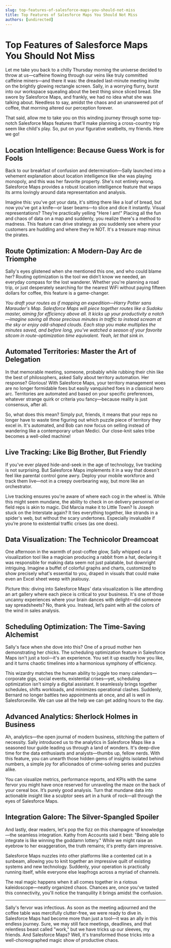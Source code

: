 ```yaml
---
slug: top-features-of-salesforce-maps-you-should-not-miss
title: Top Features of Salesforce Maps You Should Not Miss
authors: [undirected]
---
```



# Top Features of Salesforce Maps You Should Not Miss

Let me take you back to a chilly Thursday morning the universe decided to throw at us—caffeine flowing through our veins like truly committed caffeine miners—and there it was: the dreaded last-minute meeting invite on the brightly glowing rectangle screen. Sally, in a worrying flurry, burst into our workspace squealing about the best thing since sliced bread. She swore by Salesforce Maps, and frankly, we had no idea what she was talking about. Needless to say, amidst the chaos and an unanswered pot of coffee, that morning altered our perception forever.

That said, allow me to take you on this winding journey through some top-notch Salesforce Maps features that'll make planning a cross-country trip seem like child's play. So, put on your figurative seatbelts, my friends. Here we go!

## Location Intelligence: Because Guess Work is for Fools

Back to our breakfast of confusion and determination—Sally launched into a vehement explanation about location intelligence like she was playing monopoly, and this was her favorite property. She's not entirely wrong. Salesforce Maps provides a robust location intelligence feature that wraps its arms lovingly around data representation and analysis.

Imagine this: you've got your data, it's sitting there like a loaf of bread, but now you've got a knife—or laser beams—to slice and dice it instantly. Visual representations? They’re practically yelling "Here I am!" Placing all the fun and chaos of data on a map and suddenly, you realize there's a method to madness. This feature can drive strategy as you suddenly see where your customers are huddling and where they're NOT. It's a treasure map minus the pirates.

## Route Optimization: A Modern-Day Arc de Triomphe

Sally's eyes glistened when she mentioned this one, and who could blame her? Routing optimization is the tool we didn’t know we needed, an everyday compass for the lost wanderer. Whether you're planning a road trip, or just desperately searching for the nearest WiFi without paying fifteen dollars for coffee, this feature is a game-changer.

*You draft your routes as if mapping an expedition—Harry Potter sans Marauder's Map. Salesforce Maps will piece together routes like a Sudoku master, aiming for efficiency above all. It kicks up your productivity a notch—imagine saving all those precious minutes in traffic to instead scream at the sky or enjoy odd-shaped clouds. Each stop you make multiplies the minutes saved, and before long, you've watched a season of your favorite sitcom in route-optimization time equivalent. Yeah, let that sink in.*

## Automated Territories: Master the Art of Delegation

In that memorable meeting, someone, probably while rubbing their chin like the best of philosophers, asked Sally about territory automation. Her response? Glorious! With Salesforce Maps, your territory management woes are no longer formidable foes but easily vanquished foes in a classical hero arc. Territories are automated and based on your specific preferences, whatever strange quirk or criteria you fancy—because reality is just consensus, after all.

So, what does this mean? Simply put, friends, it means that your reps no longer have to waste time figuring out which puzzle piece of territory they excel in. It's automated, and Bob can now focus on selling instead of wandering like a contemporary urban Medici. Our close-knit sales tribe becomes a well-oiled machine!

## Live Tracking: Like Big Brother, But Friendly

If you've ever played hide-and-seek in the age of technology, live tracking is not surprising. But Salesforce Maps implements it in a way that doesn't feel like parental control gone awry. Deploy your mobile workforce and track them live—not in a creepy overbearing way, but more like an orchestrator.

Live tracking ensures you're aware of where each cog in the wheel is. While this might seem mundane, the ability to check in on delivery personnel or field reps is akin to magic. Did Marcia make it to Little Town? Is Joseph stuck on the Interstate again? It ties everything together, like strands in a spider's web, but without the scary undertones. Especially invaluable if you’re prone to existential traffic crises (as one does).

## Data Visualization: The Technicolor Dreamcoat

One afternoon in the warmth of post-coffee glow, Sally whipped out a visualization tool like a magician producing a rabbit from a hat, declaring it was responsible for making data seem not just palatable, but downright intriguing. Imagine a buffet of colorful graphs and charts, customized to show precisely what's essential to you, draped in visuals that could make even an Excel sheet weep with jealousy.

Picture this: diving into Salesforce Maps' data visualization is like attending an art gallery where each piece is critical to your business. It's one of those uncanny experiences where your brain dances with delight—did someone say spreadsheets? No, thank you. Instead, let’s paint with all the colors of the wind in sales analysis.

## Scheduling Optimization: The Time-Saving Alchemist

Sally's face when she dove into this? One of a proud mother hen demonstrating her chicks. The scheduling optimization feature in Salesforce Maps isn't just a tool—it's an experience. You set it up exactly how you like, and it turns chaotic timelines into a harmonious symphony of efficiency.

This wizardry matches the human ability to juggle too many calendars—corporate gigs, social events, existential crises—yet, scheduling optimization isn’t simply a digital assistant. It seamlessly brings together schedules, shifts workloads, and minimizes operational clashes. Suddenly, Bernard no longer battles two appointments at once, and all is well in Salesforceville. We can use all the help we can get adding hours to the day.

## Advanced Analytics: Sherlock Holmes in Business

Ah, analytics—the open journal of modern business, stitching the pattern of necessity. Sally introduced us to the analytics in Salesforce Maps like a seasoned tour guide leading us through a land of wonders. It's deep-dive time for the data enthusiasts and analysts—thumbs up, fellow nerds. With this feature, you can unearth those hidden gems of insights isolated behind numbers, a simple joy for aficionados of crime-solving series and puzzles alike.

You can visualize metrics, performance reports, and KPIs with the same fervor you might have once reserved for unraveling the maze on the back of your cereal box. It’s purely good analysis. Turn that mundane data into actionable insight like a sculptor sees art in a hunk of rock—all through the eyes of Salesforce Maps.

## Integration Galore: The Silver-Spangled Spoiler

And lastly, dear readers, let's pop the fizz on this champagne of knowledge—the seamless integration. Kathy from Accounts said it best: "Being able to integrate is like winning the goddamn lottery." While we might raise an eyebrow to her exaggeration, the truth remains; it's pretty darn impressive.

Salesforce Maps nuzzles into other platforms like a contented cat in a sunbeam, allowing you to knit together an impressive quilt of existing systems and new technology. Suddenly, your operation is practically running itself, while everyone else leapfrogs across a myriad of channels.

The real magic happens when it all comes together in a riotous kaleidoscope—neatly organized chaos. Chances are, once you've tasted this connectivity, you'll notice the tranquility it brings amidst the confusion.

---

Sally's fervor was infectious. As soon as the meeting adjourned and the coffee table was mercifully clutter-free, we were ready to dive in. Salesforce Maps had become more than just a tool—it was an ally in this endless journey. Sure, we may still face meetings, deadlines, and that relentless beast called "work," but we have tricks up our sleeves, my friends. And Salesforce Maps? Well, it's transformed those tricks into a well-choreographed magic show of productive chaos.